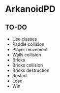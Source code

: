 # ArkanoidPD

## TO-DO

- Use classes
- Paddle collision
- Player movement
- Walls collision
- Bricks
- Bricks collision
- Bricks destruction
- Restart
- Lose
- Win